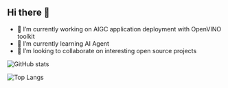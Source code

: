 ## Hi there 👋

<!--
**sammysun0711/sammysun0711** is a ✨ _special_ ✨ repository because its `README.md` (this file) appears on your GitHub profile.

Here are some ideas to get you started:

-->
- 🔭 I’m currently working on AIGC application deployment with OpenVINO toolkit
- 🌱 I’m currently learning AI Agent
- 👯 I’m looking to collaborate on interesting open source projects

![GitHub stats](https://github-readme-stats.vercel.app/api?username=sammysun0711&show_icons=true&theme=catppuccin_latte&hide=issues,contribs)

![Top Langs](https://github-readme-stats.vercel.app/api/top-langs/?username=sammysun0711&layout=compact&theme=catppuccin_latte)


